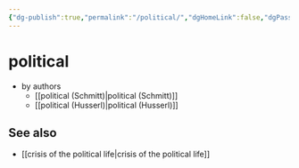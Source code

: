 ```yaml
---
{"dg-publish":true,"permalink":"/political/","dgHomeLink":false,"dgPassFrontmatter":false}
---
```


# political
- by authors
	- [[political (Schmitt)|political (Schmitt)]]
	- [[political (Husserl)|political (Husserl)]] 


## See also
- [[crisis of the political life|crisis of the political life]]